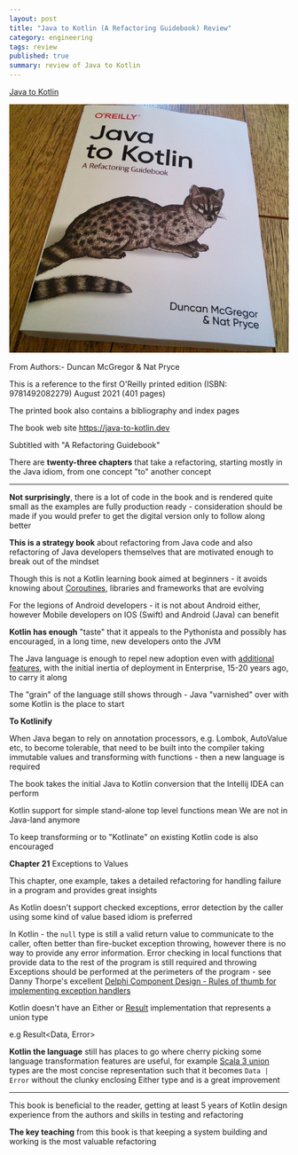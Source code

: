 ```yaml
---
layout: post
title: "Java to Kotlin (A Refactoring Guidebook) Review"
category: engineering
tags: review
published: true
summary: review of Java to Kotlin
---
```


[Java to Kotlin](https://www.oreilly.com/library/view/java-to-kotlin/9781492082262/)

![Java to Kotlin](/public/java-to-kotlin.jpg)

From Authors:- Duncan McGregor & Nat Pryce 

This is a reference to the first O'Reilly printed edition (ISBN: 9781492082279) August 2021 (401 pages)

The printed book also contains a bibliography and index pages

The book web site https://java-to-kotlin.dev

Subtitled with "A Refactoring Guidebook"

There are **twenty-three chapters** that take a refactoring, starting mostly in the Java idiom, from one concept "to" another concept

---

**Not surprisingly**, there is a lot of code in the book and is rendered quite small as the examples are fully production ready - consideration should be made if you would prefer to get the digital version only to follow along better

**This is a strategy book** about refactoring from Java code and also refactoring of Java developers themselves that are motivated enough to break out of the mindset

Though this is not a Kotlin learning book aimed at beginners - it avoids knowing about [Coroutines](https://kotlinlang.org/docs/coroutines-overview.html), libraries and frameworks that are evolving

For the legions of Android developers - it is not about Android either, however Mobile developers on IOS (Swift) and Android (Java) can benefit

**Kotlin has enough** "taste" that it appeals to the Pythonista and possibly has encouraged, in a long time, new developers onto the JVM 

The Java language is enough to repel new adoption even with [additional features](https://openjdk.java.net/jeps/359), with the initial inertia of deployment in Enterprise, 15-20 years ago, to carry it along 

The "grain" of the language still shows through - Java "varnished" over with some Kotlin is the place to start 

**To Kotlinify**

When Java began to rely on annotation processors, e.g. Lombok, AutoValue etc, to become tolerable, that need to be built into the compiler
taking immutable values and transforming with functions - then a new language is required

The book takes the initial Java to Kotlin conversion that the Intellij IDEA can perform

Kotlin support for simple stand-alone top level functions mean We are not in Java-land anymore

To keep transforming or to "Kotlinate" on existing Kotlin code is also encouraged

**Chapter 21** Exceptions to Values

This chapter, one example, takes a detailed refactoring for handling failure in a program and provides great insights

As Kotlin doesn't support checked exceptions, error detection by the caller using some kind of value based idiom is preferred 

In Kotlin - the `null` type is still a valid return value to communicate to the caller, often better than fire-bucket exception throwing, however there is no way to provide any error information. Error checking in local functions that provide data to the rest of the program is still required and throwing Exceptions should be performed at the perimeters of the program - see 
Danny Thorpe's excellent [Delphi Component Design - Rules of thumb for implementing exception handlers](https://dl.acm.org/doi/book/10.5555/524370)

Kotlin doesn't have an Either or [Result](https://kotlinlang.org/api/latest/jvm/stdlib/kotlin/-result/) implementation that represents a union type 

e.g Result<Data, Error>

**Kotlin the language** still has places to go where cherry picking some language transformation features are useful, for example [Scala 3 union](https://docs.scala-lang.org/scala3/book/types-union.html) types are the most concise representation such that it becomes `Data | Error` without the clunky enclosing Either type and is a great improvement

---

This book is beneficial to the reader, getting at least 5 years of Kotlin design experience from the authors and skills in testing and refactoring 

**The key teaching** from this book is that keeping a system building and working is the most valuable refactoring

